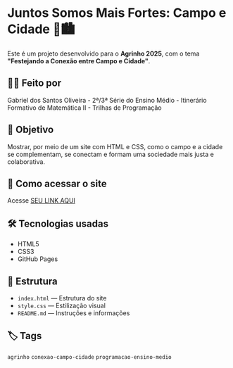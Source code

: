 # Juntos Somos Mais Fortes: Campo e Cidade 🌾🏙️

Este é um projeto desenvolvido para o **Agrinho 2025**, com o tema **"Festejando a Conexão entre Campo e Cidade"**.

## 👩‍💻 Feito por
Gabriel dos Santos Oliveira - 2ª/3ª Série do Ensino Médio - Itinerário Formativo de Matemática II - Trilhas de Programação

## 🧠 Objetivo
Mostrar, por meio de um site com HTML e CSS, como o campo e a cidade se complementam, se conectam e formam uma sociedade mais justa e colaborativa.

## 🚀 Como acessar o site
Acesse [SEU LINK AQUI](https://seuusuario.github.io/nome-do-repositorio)

## 🛠️ Tecnologias usadas
- HTML5
- CSS3
- GitHub Pages

## 📂 Estrutura
- `index.html` — Estrutura do site
- `style.css` — Estilização visual
- `README.md` — Instruções e informações

## 🏷️ Tags
`agrinho` `conexao-campo-cidade` `programacao-ensino-medio`

